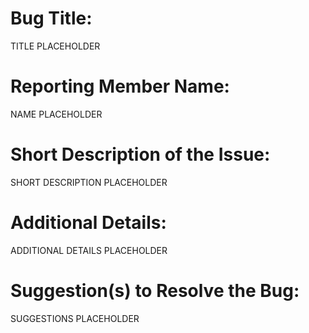 # Bug Title:
TITLE PLACEHOLDER

# Reporting Member Name:
NAME PLACEHOLDER

# Short Description of the Issue:
SHORT DESCRIPTION PLACEHOLDER

# Additional Details:
ADDITIONAL DETAILS PLACEHOLDER

# Suggestion(s) to Resolve the Bug:
SUGGESTIONS PLACEHOLDER
